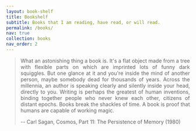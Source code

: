 ```yaml
---
layout: book-shelf
title: Bookshelf
subtitle: Books that I am reading, have read, or will read.
permalink: /books/
nav: true
collection: books
nav_order: 2
---
```


> <p style="text-align: justify;">What an astonishing thing a book is. It's a flat object made from a tree with flexible parts on which are imprinted lots of funny dark squiggles. But one glance at it and you're inside the mind of another person, maybe somebody dead for thousands of years. Across the millennia, an author is speaking clearly and silently inside your head, directly to you. Writing is perhaps the greatest of human inventions, binding together people who never knew each other, citizens of distant epochs. Books break the shackles of time. A book is proof that humans are capable of working magic. </p>
>
> -- Carl Sagan, Cosmos, Part 11: The Persistence of Memory (1980)
